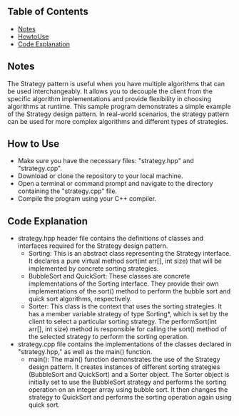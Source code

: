 ## Table of Contents

- [Notes](#notes)
- [HowtoUse](#HowtoUse)
- [Code Explanation](#CodeExplanation)
## Notes
The Strategy pattern is useful when you have multiple algorithms that can be used interchangeably. It allows you to decouple the client from the specific algorithm implementations and provide flexibility in choosing algorithms at runtime.
This sample program demonstrates a simple example of the Strategy design pattern. In real-world scenarios, the strategy pattern can be used for more complex algorithms and different types of strategies.
## How to Use
- Make sure you have the necessary files: "strategy.hpp" and "strategy.cpp".
- Download or clone the repository to your local machine.
- Open a terminal or command prompt and navigate to the directory containing the "strategy.cpp" file.
- Compile the program using your C++ compiler.
## Code Explanation
- strategy.hpp header file contains the definitions of classes and interfaces required for the Strategy design pattern.
  - Sorting: This is an abstract class representing the Strategy interface. It declares a pure virtual method sort(int arr[], int size) that will be implemented by concrete sorting strategies.
  - BubbleSort and QuickSort: These classes are concrete implementations of the Sorting interface. They provide their own implementations of the sort() method to perform the bubble sort and quick sort algorithms, respectively.
  - Sorter: This class is the context that uses the sorting strategies. It has a member variable strategy of type Sorting*, which is set by the client to select a particular sorting strategy. The performSort(int arr[], int size) method is responsible for calling the sort() method of the selected strategy to perform the sorting operation.
- strategy.cpp file contains the implementations of the classes declared in "strategy.hpp," as well as the main() function.
  - main(): The main() function demonstrates the use of the Strategy design pattern. It creates instances of different sorting strategies (BubbleSort and QuickSort) and a Sorter object. The Sorter object is initially set to use the BubbleSort strategy and performs the sorting operation on an integer array using bubble sort. It then changes the strategy to QuickSort and performs the sorting operation again using quick sort.
